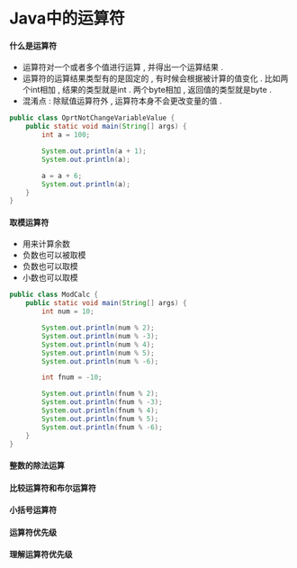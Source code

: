 # Java中的运算符

#### 什么是运算符

* 运算符对一个或者多个值进行运算 , 并得出一个运算结果 . 
* 运算符的运算结果类型有的是固定的 , 有时候会根据被计算的值变化 . 比如两个int相加 , 结果的类型就是int . 两个byte相加 , 返回值的类型就是byte . 
* 混淆点 : 除赋值运算符外 , 运算符本身不会更改变量的值 . 

```java
public class OprtNotChangeVariableValue {
    public static void main(String[] args) {
        int a = 100;

        System.out.println(a + 1);
        System.out.println(a);

        a = a + 6;
        System.out.println(a);
    }
}
```

#### 取模运算符

* 用来计算余数
* 负数也可以被取模
* 负数也可以取模
* 小数也可以取模

```java
public class ModCalc {
    public static void main(String[] args) {
        int num = 10;

        System.out.println(num % 2);
        System.out.println(num % -3);
        System.out.println(num % 4);
        System.out.println(num % 5);
        System.out.println(num % -6);

        int fnum = -10;

        System.out.println(fnum % 2);
        System.out.println(fnum % -3);
        System.out.println(fnum % 4);
        System.out.println(fnum % 5);
        System.out.println(fnum % -6);
    }
}
```

#### 整数的除法运算

#### 比较运算符和布尔运算符

#### 小括号运算符

#### 运算符优先级

#### 理解运算符优先级



